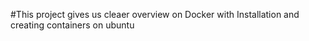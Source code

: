 #This project gives us cleaer overview on Docker with Installation and creating containers on ubuntu

